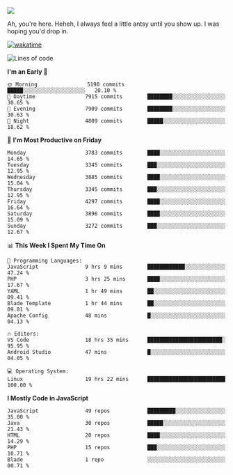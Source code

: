 ![](https://media.tenor.com/FUEC3dPyVhEAAAAM/welcome-back-minions.gif)

Ah, you're here. Heheh, 
I always feel a little antsy until you show up. I was hoping you'd drop in.

[![wakatime](https://wakatime.com/badge/user/8ad4afa2-1a56-40d1-a949-4663473915b6.svg)](https://wakatime.com/@mrepol742)

<!--START_SECTION:mrepol742-->
![Lines of code](https://img.shields.io/badge/From%20Hello%20World%20I%27ve%20Written-20.9%20million%20lines%20of%20code-blue)

**I'm an Early 🐤** 

```text
🌞 Morning                5190 commits        █████░░░░░░░░░░░░░░░░░░░░   20.10 % 
🌆 Daytime                7915 commits        ████████░░░░░░░░░░░░░░░░░   30.65 % 
🌃 Evening                7909 commits        ████████░░░░░░░░░░░░░░░░░   30.63 % 
🌙 Night                  4809 commits        █████░░░░░░░░░░░░░░░░░░░░   18.62 % 
```
📅 **I'm Most Productive on Friday** 

```text
Monday                   3783 commits        ████░░░░░░░░░░░░░░░░░░░░░   14.65 % 
Tuesday                  3345 commits        ███░░░░░░░░░░░░░░░░░░░░░░   12.95 % 
Wednesday                3885 commits        ████░░░░░░░░░░░░░░░░░░░░░   15.04 % 
Thursday                 3345 commits        ███░░░░░░░░░░░░░░░░░░░░░░   12.95 % 
Friday                   4297 commits        ████░░░░░░░░░░░░░░░░░░░░░   16.64 % 
Saturday                 3896 commits        ████░░░░░░░░░░░░░░░░░░░░░   15.09 % 
Sunday                   3272 commits        ███░░░░░░░░░░░░░░░░░░░░░░   12.67 % 
```


📊 **This Week I Spent My Time On** 

```text
💬 Programming Languages: 
JavaScript               9 hrs 9 mins        ████████████░░░░░░░░░░░░░   47.24 % 
PHP                      3 hrs 25 mins       ████░░░░░░░░░░░░░░░░░░░░░   17.67 % 
YAML                     1 hr 49 mins        ██░░░░░░░░░░░░░░░░░░░░░░░   09.41 % 
Blade Template           1 hr 44 mins        ██░░░░░░░░░░░░░░░░░░░░░░░   09.01 % 
Apache Config            48 mins             █░░░░░░░░░░░░░░░░░░░░░░░░   04.13 % 

🔥 Editors: 
VS Code                  18 hrs 35 mins      ████████████████████████░   95.95 % 
Android Studio           47 mins             █░░░░░░░░░░░░░░░░░░░░░░░░   04.05 % 

💻 Operating System: 
Linux                    19 hrs 22 mins      █████████████████████████   100.00 % 
```

**I Mostly Code in JavaScript** 

```text
JavaScript               49 repos            █████████░░░░░░░░░░░░░░░░   35.00 % 
Java                     30 repos            █████░░░░░░░░░░░░░░░░░░░░   21.43 % 
HTML                     20 repos            ████░░░░░░░░░░░░░░░░░░░░░   14.29 % 
PHP                      15 repos            ███░░░░░░░░░░░░░░░░░░░░░░   10.71 % 
Blade                    1 repo              ░░░░░░░░░░░░░░░░░░░░░░░░░   00.71 % 
```




<!--END_SECTION:mrepol742-->
